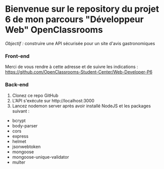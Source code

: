 # Bienvenue sur le repository du projet 6 de mon parcours "Développeur Web" OpenClassrooms #

_Objectif :_ construire une API sécurisée pour un site d'avis gastronomiques

### Front-end ###

Merci de vous rendre à cette adresse et de suivre les indications : https://github.com/OpenClassrooms-Student-Center/Web-Developer-P6

### Back-end ###

1. Clonez ce repo GitHub
2. L'API s'exécute sur http://localhost:3000
3. Lancez nodemon server après avoir installé NodeJS et les packages suivant :
- bcrypt
- body-parser
- cors
- express
- helmet
- jsonwebtoken
- mongoose
- mongoose-unique-validator
- multer

